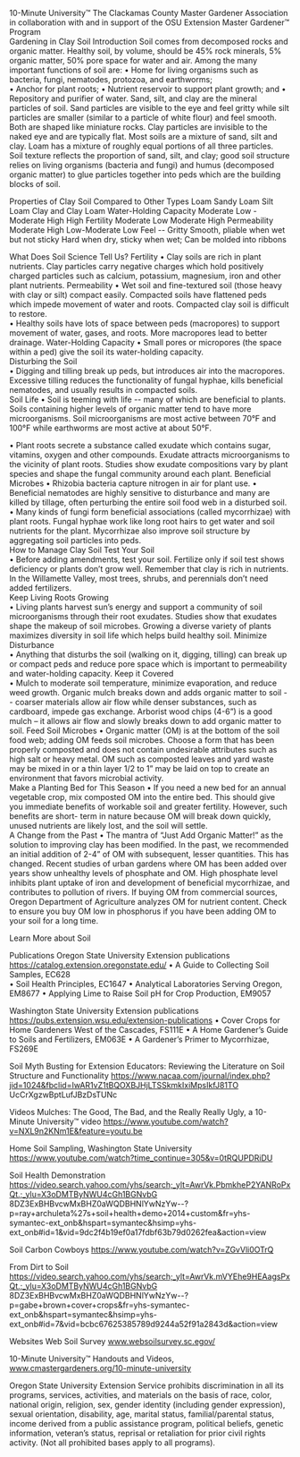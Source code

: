 

10-Minute University™ 
The Clackamas County Master Gardener Association in collaboration with and in support of 
the OSU Extension Master Gardener™ Program   
Gardening in Clay Soil 
Introduction 
Soil comes from decomposed rocks and organic matter. Healthy soil, by volume, should be 45% rock 
minerals, 5% organic matter, 50% pore space for water and air. Among the many important functions of 
soil are: 
• Home for living organisms such as bacteria, fungi, nematodes, protozoa, and earthworms;  
• Anchor for plant roots; 
• Nutrient reservoir to support plant growth; and 
• Repository and purifier of water. 
Sand, silt, and clay are the mineral particles of soil. Sand particles are visible to the eye and feel gritty while 
silt particles are smaller (similar to a particle of white flour) and feel smooth. Both are shaped like 
miniature rocks. Clay particles are invisible to the naked eye and are typically flat. Most soils are a mixture 
of sand, silt and clay. Loam has a mixture of roughly equal portions of all three particles.  
Soil texture reflects the proportion of sand, silt, and clay; good soil structure relies on living organisms 
(bacteria and fungi) and humus (decomposed organic matter) to glue particles together into peds which are 
the building blocks of soil. 
 
Properties of Clay Soil Compared to Other Types 
 Loam Sandy Loam Silt Loam Clay and Clay Loam 
Water-Holding 
Capacity 
Moderate Low - 
Moderate 
High High 
Fertility Moderate Low Moderate High 
Permeability Moderate High Low-Moderate Low 
Feel -- Gritty Smooth, pliable when 
wet but not sticky 
Hard when dry, sticky when wet; 
Can be molded into ribbons 
 
What Does Soil Science Tell Us? 
Fertility 
• Clay soils are rich in plant nutrients. Clay particles carry negative charges which hold positively charged 
particles such as calcium, potassium, magnesium, iron and other plant nutrients. 
Permeability 
• Wet soil and fine-textured soil (those heavy with clay or silt) compact easily. Compacted soils have 
flattened peds which impede movement of water and roots. Compacted clay soil is difficult to restore.  
• Healthy soils have lots of space between peds (macropores) to support movement of water, gases, and 
roots. More macropores lead to better drainage. 
Water-Holding Capacity 
• Small pores or micropores (the space within a ped) give the soil its water-holding capacity.  
Disturbing the Soil  
• Digging and tilling break up peds, but introduces air into the macropores. Excessive tilling reduces the 
functionality of fungal hyphae, kills beneficial nematodes, and usually results in compacted soils.  
Soil Life 
• Soil is teeming with life -- many of which are beneficial to plants. Soils containing higher levels of 
organic matter tend to have more microorganisms. Soil microorganisms are most active between 70°F 
and 100°F while earthworms are most active at about 50°F. 
 

• Plant roots secrete a substance called exudate which contains sugar, vitamins, oxygen and other 
compounds. Exudate attracts microorganisms to the vicinity of plant roots. Studies show exudate 
compositions vary by plant species and shape the fungal community around each plant. 
Beneficial Microbes 
• Rhizobia bacteria capture nitrogen in air for plant use. 
• Beneficial nematodes are highly sensitive to disturbance and many are killed by tillage, often perturbing 
the entire soil food web in a disturbed soil. 
• Many kinds of fungi form beneficial associations (called mycorrhizae) with plant roots. Fungal hyphae 
work like long root hairs to get water and soil nutrients for the plant. Mycorrhizae also improve soil 
structure by aggregating soil particles into peds.  
How to Manage Clay Soil 
Test Your Soil  
• Before adding amendments, test your soil. Fertilize only if soil test shows deficiency or plants don’t 
grow well. Remember that clay is rich in nutrients. In the Willamette Valley, most trees, shrubs, and 
perennials don’t need added fertilizers.  
Keep Living Roots Growing  
• Living plants harvest sun’s energy and support a community of soil microorganisms through their root 
exudates. Studies show that exudates shape the makeup of soil microbes. Growing a diverse variety of 
plants maximizes diversity in soil life which helps build healthy soil. 
Minimize Disturbance  
• Anything that disturbs the soil (walking on it, digging, tilling) can break up or compact peds and reduce 
pore space which is important to permeability and water-holding capacity. 
Keep it Covered  
• Mulch to moderate soil temperature, minimize evaporation, and reduce weed growth. Organic mulch 
breaks down and adds organic matter to soil -- coarser materials allow air flow while denser substances, 
such as cardboard, impede gas exchange. Arborist wood chips (4-6”) is a good mulch – it allows air flow 
and slowly breaks down to add organic matter to soil. 
Feed Soil Microbes 
• Organic matter (OM) is at the bottom of the soil food web; adding OM feeds soil microbes. Choose a 
form that has been properly composted and does not contain undesirable attributes such as high salt or 
heavy metal. OM such as composted leaves and yard waste may be mixed in or a thin layer 1/2 to 1” 
may be laid on top to create an environment that favors microbial activity.  
Make a Planting Bed for This Season 
• If you need a new bed for an annual vegetable crop, mix composted OM into the entire bed. This should 
give you immediate benefits of workable soil and greater fertility. However, such benefits are short-
term in nature because OM will break down quickly, unused nutrients are likely lost, and the soil will 
settle.  
A Change from the Past 
• The mantra of “Just Add Organic Matter!” as the solution to improving clay has been modified. In the 
past, we recommended an initial addition of 2-4” of OM with subsequent, lesser quantities. This has 
changed. Recent studies of urban gardens where OM has been added over years show unhealthy levels 
of phosphate and OM. High phosphate level inhibits plant uptake of iron and development of beneficial 
mycorrhizae, and contributes to pollution of rivers. If buying OM from commercial sources, Oregon 
Department of Agriculture analyzes OM for nutrient content. Check to ensure you buy OM low in 
phosphorus if you have been adding OM to your soil for a long time.   
 
 
 

Learn More about Soil 
 
Publications 
Oregon State University Extension publications https://catalog.extension.oregonstate.edu/ 
• A Guide to Collecting Soil Samples, EC628  
• Soil Health Principles, EC1647 
• Analytical Laboratories Serving Oregon, EM8677 
• Applying Lime to Raise Soil pH for Crop Production, EM9057 
 
Washington State University Extension publications https://pubs.extension.wsu.edu/extension-publications 
• Cover Crops for Home Gardeners West of the Cascades, FS111E 
• A Home Gardener’s Guide to Soils and Fertilizers, EM063E 
• A Gardener’s Primer to Mycorrhizae, FS269E 
 
Soil Myth Busting for Extension Educators: Reviewing the Literature on Soil Structure and Functionality 
https://www.nacaa.com/journal/index.php?jid=1024&fbclid=IwAR1vZ1tBQOXBJHjLTSSkmkIxiMpsIkfJ81TO
UcCrXgzwBptLufJBzDsTUNc 
 
Videos 
Mulches: The Good, The Bad, and the Really Really Ugly, a 10-Minute University™ video 
https://www.youtube.com/watch?v=NXL9n2KNm1E&feature=youtu.be 
 
Home Soil Sampling, Washington State University 
https://www.youtube.com/watch?time_continue=305&v=0tRQUPDRiDU 
 
Soil Health Demonstration  
https://video.search.yahoo.com/yhs/search;_ylt=AwrVk.PbmkheP2YANRoPxQt.;_ylu=X3oDMTByNWU4cGh1BGNvbG
8DZ3ExBHBvcwMxBHZ0aWQDBHNlYwNzYw--?p=ray+archuleta%27s+soil+health+demo+2014+custom&fr=yhs-
symantec-ext_onb&hspart=symantec&hsimp=yhs-
ext_onb#id=1&vid=9dc2f4b19ef0a17fdbf63b79d0262fea&action=view 
 
Soil Carbon Cowboys https://www.youtube.com/watch?v=ZGvVli0OTrQ 
 
From Dirt to Soil  
https://video.search.yahoo.com/yhs/search;_ylt=AwrVk.mVYEhe9HEAagsPxQt.;_ylu=X3oDMTByNWU4cGh1BGNvbG
8DZ3ExBHBvcwMxBHZ0aWQDBHNlYwNzYw--?p=gabe+brown+cover+crops&fr=yhs-symantec-
ext_onb&hspart=symantec&hsimp=yhs-ext_onb#id=7&vid=bcbc67625385789d9244a52f91a2843d&action=view 
 
Websites 
Web Soil Survey www.websoilsurvey.sc.egov/ 
 
10-Minute University™ Handouts and Videos, www.cmastergardeners.org/10-minute-university 
 
Oregon State University Extension Service prohibits discrimination in all its programs, services, activities, and materials on the 
basis of race, color, national origin, religion, sex, gender identity (including gender expression), sexual orientation, disability, age, 
marital status, familial/parental status, income derived from a public assistance program, political beliefs, genetic information, 
veteran’s status, reprisal or retaliation for prior civil rights activity. (Not all prohibited bases apply to all programs). 
 